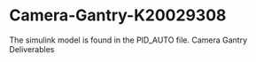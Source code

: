 # Camera-Gantry-K20029308
The simulink model is found in the PID_AUTO file.
Camera Gantry Deliverables
